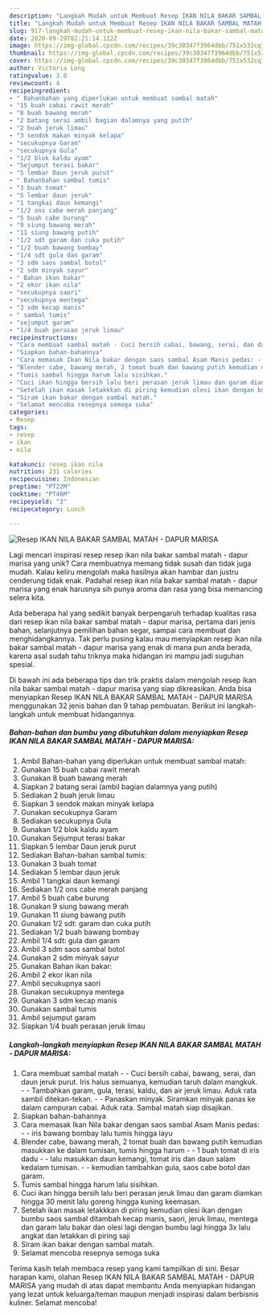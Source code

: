 ```yaml
---
description: "Langkah Mudah untuk Membuat Resep IKAN NILA BAKAR SAMBAL MATAH - DAPUR MARISA Anti Gagal"
title: "Langkah Mudah untuk Membuat Resep IKAN NILA BAKAR SAMBAL MATAH - DAPUR MARISA Anti Gagal"
slug: 917-langkah-mudah-untuk-membuat-resep-ikan-nila-bakar-sambal-matah-dapur-marisa-anti-gagal
date: 2020-09-29T02:21:14.112Z
image: https://img-global.cpcdn.com/recipes/39c30347f3964dbb/751x532cq70/resep-ikan-nila-bakar-sambal-matah-dapur-marisa-foto-resep-utama.jpg
thumbnail: https://img-global.cpcdn.com/recipes/39c30347f3964dbb/751x532cq70/resep-ikan-nila-bakar-sambal-matah-dapur-marisa-foto-resep-utama.jpg
cover: https://img-global.cpcdn.com/recipes/39c30347f3964dbb/751x532cq70/resep-ikan-nila-bakar-sambal-matah-dapur-marisa-foto-resep-utama.jpg
author: Victoria Long
ratingvalue: 3.8
reviewcount: 4
recipeingredient:
- " Bahanbahan yang diperlukan untuk membuat sambal matah"
- "15 buah cabai rawit merah"
- "8 buah bawang merah"
- "2 batang serai ambil bagian dalamnya yang putih"
- "2 buah jeruk limau"
- "3 sendok makan minyak kelapa"
- "secukupnya Garam"
- "secukupnya Gula"
- "1/2 blok kaldu ayam"
- "Sejumput terasi bakar"
- "5 lembar Daun jeruk purut"
- " Bahanbahan sambal tumis"
- "3 buah tomat"
- "5 lembar daun jeruk"
- "1 tangkai daun kemangi"
- "1/2 ons cabe merah panjang"
- "5 buah cabe burung"
- "9 siung bawang merah"
- "11 siung bawang putih"
- "1/2 sdt garam dan cuka putih"
- "1/2 buah bawang bombay"
- "1/4 sdt gula dan garam"
- "3 sdm saos sambal botol"
- "2 sdm minyak sayur"
- " Bahan ikan bakar"
- "2 ekor ikan nila"
- "secukupnya saori"
- "secukupnya mentega"
- "3 sdm kecap manis"
- " sambal tumis"
- "sejumput garam"
- "1/4 buah perasan jeruk limau"
recipeinstructions:
- "Cara membuat sambal matah - Cuci bersih cabai, bawang, serai, dan daun jeruk purut. Iris halus semuanya, kemudian taruh dalam mangkuk. - Tambahkan garam, gula, terasi, kaldu, dan air jeruk limau. Aduk rata sambil ditekan-tekan. - Panaskan minyak. Siramkan minyak panas ke dalam campuran cabai. Aduk rata. Sambal matah siap disajikan."
- "Siapkan bahan-bahannya"
- "Cara memasak Ikan Nila bakar dengan saos sambal Asam Manis pedas: - iris bawang bombay lalu tumis hingga layu"
- "Blender cabe, bawang merah, 2 tomat buah dan bawang putih kemudian masukkan ke dalam tumisan, tumis hingga harum - 1 buah tomat di iris dadu - lalu masukkan daun kemangi, tomat iris dan daun salam kedalam tumisan.  - kemudian tambahkan gula, saos cabe botol dan garam."
- "Tumis sambal hingga harum lalu sisihkan."
- "Cuci ikan hingga bersih lalu beri perasan jeruk limau dan garam diamkan hingga 30 menit lalu goreng hingga kuning keemasan."
- "Setelah ikan masak letakkkan di piring kemudian olesi ikan dengan bumbu saos sambal ditambah kecap manis, saori, jeruk limau, mentega dan garam lalu bakar dan olesi lagi dengan bumbu lagi hingga 3x lalu angkat dan letakkan di piring saji"
- "Siram ikan bakar dengan sambal matah."
- "Selamat mencoba resepnya semoga suka"
categories:
- Resep
tags:
- resep
- ikan
- nila

katakunci: resep ikan nila 
nutrition: 231 calories
recipecuisine: Indonesian
preptime: "PT22M"
cooktime: "PT46M"
recipeyield: "3"
recipecategory: Lunch

---
```



![Resep IKAN NILA BAKAR SAMBAL MATAH - DAPUR MARISA](https://img-global.cpcdn.com/recipes/39c30347f3964dbb/751x532cq70/resep-ikan-nila-bakar-sambal-matah-dapur-marisa-foto-resep-utama.jpg)

Lagi mencari inspirasi resep resep ikan nila bakar sambal matah - dapur marisa yang unik? Cara membuatnya memang tidak susah dan tidak juga mudah. Kalau keliru mengolah maka hasilnya akan hambar dan justru cenderung tidak enak. Padahal resep ikan nila bakar sambal matah - dapur marisa yang enak harusnya sih punya aroma dan rasa yang bisa memancing selera kita.

Ada beberapa hal yang sedikit banyak berpengaruh terhadap kualitas rasa dari resep ikan nila bakar sambal matah - dapur marisa, pertama dari jenis bahan, selanjutnya pemilihan bahan segar, sampai cara membuat dan menghidangkannya. Tak perlu pusing kalau mau menyiapkan resep ikan nila bakar sambal matah - dapur marisa yang enak di mana pun anda berada, karena asal sudah tahu triknya maka hidangan ini mampu jadi suguhan spesial.




Di bawah ini ada beberapa tips dan trik praktis dalam mengolah resep ikan nila bakar sambal matah - dapur marisa yang siap dikreasikan. Anda bisa menyiapkan Resep IKAN NILA BAKAR SAMBAL MATAH - DAPUR MARISA menggunakan 32 jenis bahan dan 9 tahap pembuatan. Berikut ini langkah-langkah untuk membuat hidangannya.

<!--inarticleads1-->

##### Bahan-bahan dan bumbu yang dibutuhkan dalam menyiapkan Resep IKAN NILA BAKAR SAMBAL MATAH - DAPUR MARISA:

1. Ambil  Bahan-bahan yang diperlukan untuk membuat sambal matah:
1. Gunakan 15 buah cabai rawit merah
1. Gunakan 8 buah bawang merah
1. Siapkan 2 batang serai (ambil bagian dalamnya yang putih)
1. Sediakan 2 buah jeruk limau
1. Siapkan 3 sendok makan minyak kelapa
1. Gunakan secukupnya Garam
1. Sediakan secukupnya Gula
1. Gunakan 1/2 blok kaldu ayam
1. Gunakan Sejumput terasi bakar
1. Siapkan 5 lembar Daun jeruk purut
1. Sediakan  Bahan-bahan sambal tumis:
1. Gunakan 3 buah tomat
1. Sediakan 5 lembar daun jeruk
1. Ambil 1 tangkai daun kemangi
1. Sediakan 1/2 ons cabe merah panjang
1. Ambil 5 buah cabe burung
1. Gunakan 9 siung bawang merah
1. Gunakan 11 siung bawang putih
1. Gunakan 1/2 sdt: garam dan cuka putih
1. Sediakan 1/2 buah bawang bombay
1. Ambil 1/4 sdt: gula dan garam
1. Ambil 3 sdm saos sambal botol
1. Gunakan 2 sdm minyak sayur
1. Gunakan  Bahan ikan bakar:
1. Ambil 2 ekor ikan nila
1. Ambil secukupnya saori
1. Gunakan secukupnya mentega
1. Gunakan 3 sdm kecap manis
1. Gunakan  sambal tumis
1. Ambil sejumput garam
1. Siapkan 1/4 buah perasan jeruk limau




<!--inarticleads2-->

##### Langkah-langkah menyiapkan Resep IKAN NILA BAKAR SAMBAL MATAH - DAPUR MARISA:

1. Cara membuat sambal matah - - Cuci bersih cabai, bawang, serai, dan daun jeruk purut. Iris halus semuanya, kemudian taruh dalam mangkuk. - - Tambahkan garam, gula, terasi, kaldu, dan air jeruk limau. Aduk rata sambil ditekan-tekan. - - Panaskan minyak. Siramkan minyak panas ke dalam campuran cabai. Aduk rata. Sambal matah siap disajikan.
1. Siapkan bahan-bahannya
1. Cara memasak Ikan Nila bakar dengan saos sambal Asam Manis pedas: - - iris bawang bombay lalu tumis hingga layu
1. Blender cabe, bawang merah, 2 tomat buah dan bawang putih kemudian masukkan ke dalam tumisan, tumis hingga harum - - 1 buah tomat di iris dadu - - lalu masukkan daun kemangi, tomat iris dan daun salam kedalam tumisan.  - - kemudian tambahkan gula, saos cabe botol dan garam.
1. Tumis sambal hingga harum lalu sisihkan.
1. Cuci ikan hingga bersih lalu beri perasan jeruk limau dan garam diamkan hingga 30 menit lalu goreng hingga kuning keemasan.
1. Setelah ikan masak letakkkan di piring kemudian olesi ikan dengan bumbu saos sambal ditambah kecap manis, saori, jeruk limau, mentega dan garam lalu bakar dan olesi lagi dengan bumbu lagi hingga 3x lalu angkat dan letakkan di piring saji
1. Siram ikan bakar dengan sambal matah.
1. Selamat mencoba resepnya semoga suka




Terima kasih telah membaca resep yang kami tampilkan di sini. Besar harapan kami, olahan Resep IKAN NILA BAKAR SAMBAL MATAH - DAPUR MARISA yang mudah di atas dapat membantu Anda menyiapkan hidangan yang lezat untuk keluarga/teman maupun menjadi inspirasi dalam berbisnis kuliner. Selamat mencoba!
